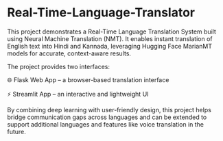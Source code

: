 # Real-Time-Language-Translator
This project demonstrates a Real-Time Language Translation System built using Neural Machine Translation (NMT). It enables instant translation of English text into Hindi and Kannada, leveraging Hugging Face MarianMT models for accurate, context-aware results.

The project provides two interfaces:

🌐 Flask Web App – a browser-based translation interface

⚡ Streamlit App – an interactive and lightweight UI

By combining deep learning with user-friendly design, this project helps bridge communication gaps across languages and can be extended to support additional languages and features like voice translation in the future.
